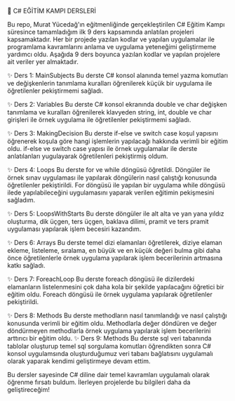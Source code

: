 🚀 C# EĞİTİM KAMPI DERSLERİ


Bu repo, Murat Yücedağ'ın eğitmenliğinde gerçekleştirilen C# Eğitim Kampı süresince tamamladığım ilk 9 ders kapsamında anlatılan projeleri kapsamaktadır. 
Her bir projede yazılan kodlar ve yapılan uygulamalar ile programlama kavramlarını anlama ve uygulama yeteneğimi geliştirmeme yardımcı oldu.
Aşağıda 9 ders boyunca yazılan kodlar ve yapılan projelere ait veriler yer almaktadır.

✨ Ders 1: MainSubjects
Bu derste C# konsol alanında temel yazma komutları ve  değişkenlerin tanımlama kuralları öğrenilerek küçük bir uygulama ile öğretilenler pekiştirmemi sağladı.

✨ Ders 2: Variables
Bu derste C# konsol ekranında double ve char değişken tanımlama ve kuralları öğrenilerek klavyeden string, int, double ve char girişleri ile örnek uygulama ile öğretilenler pekiştirmemi sağladı.

✨ Ders 3: MakingDecision
Bu derste if-else ve switch case koşul yapısını öğrenerek koşula göre hangi işlemlerin yapılacağı hakkında verimli bir eğitim oldu. if-else ve switch case yapısı ile örnek uygulamalar ile derste anlatılanları yugulayarak 
öğretilenleri pekiştirmiş oldum.

✨ Ders 4: Loops
Bu derste for ve while döngüsü öğretildi. Döngüler ile örnek sınav uygulaması ile yapılarak döngülerin nasıl çalıştığı konusunda öğretilenler pekiştirildi.
For döngüsü ile yapılan bir uygulama  while döngüsü ilede yapılabileceğini uygulamasını yaparak verilen eğitimin pekişmesini sağladım. 

✨ Ders 5: LoopsWithStarts
Bu derste döngüler ile alt alta ve yan yana yıldız oluşturma, dik üçgen, ters üçgen, baklava dilimi, pramit ve ters pramit uygulaması yapılarak işlem becesiri kazandım.

✨ Ders 6: Arrays
Bu derste temel dizi elamanları öğretilerek, diziye elaman ekleme, listeleme, sıralama, en büyük ve en küçük değeri bulma gibi daha önce öğretilenlerle örnek uygulama yapılarak işlem becerilerinin artmasına katkı sağladı.

✨ Ders 7: ForeachLoop
Bu derste foreach döngüsü ile dizilerdeki elamanların listelenmesini çok daha kola bir şekilde yapılacağını öğretici bir eğitim oldu. Foreach döngüsü ile örnek uygulama yapılarak öğretilenler pekiştirildi.

✨ Ders 8: Methods
Bu derste methodların nasıl tanımlandığı ve nasıl çalıştığı konusunda verimli bir eğitim oldu. Methodlarla değer döndüren ve değer döndürmeyen methodlarla örnek uygulama yapılarak işlem becerilerini arttırıcı bir eğitim oldu.
✨ Ders 9: Methods
Bu derste sql veri tabanında tablolar oluşturup temel sql sorgulama komutları öğrendikten sonra C# konsol uygulamsında oluşturduğumuz veri tabanı bağlatısını uygulamalı olarak yaparak kendimi geliştirmeye devam ettim.

Bu dersler sayesinde C# diline dair temel kavramları uygulamalı olarak öğrenme fırsatı buldum. İlerleyen projelerde bu bilgileri daha da geliştireceğim!
